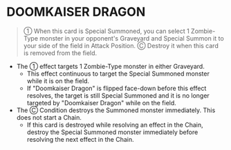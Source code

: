 # DOOMKAISER DRAGON

> ① When this card is Special Summoned, you can select 1 Zombie-Type monster in your opponent's Graveyard and Special Summon it to your side of the field in Attack Position. Ⓒ Destroy it when this card is removed from the field.

*   The ① effect targets 1 Zombie-Type monster in either Graveyard.
    *   This effect continuous to target the Special Summoned monster while it is on the field.
    *   If "Doomkaiser Dragon" is flipped face-down before this effect resolves, the target is still Special Summoned and it is no longer targeted by "Doomkaiser Dragon" while on the field.
*   The Ⓒ Condition destroys the Summoned monster immediately. This does not start a Chain.
    *   If this card is destroyed while resolving an effect in the Chain, destroy the Special Summoned monster immediately before resolving the next effect in the Chain.
